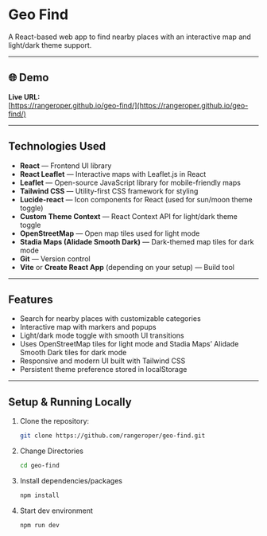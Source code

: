 # Geo Find

A React-based web app to find nearby places with an interactive map and light/dark theme support.

---

## 🌐 Demo

**Live URL:**  
[https://rangeroper.github.io/geo-find/](https://rangeroper.github.io/geo-find/)

---

## Technologies Used

- **React** — Frontend UI library  
- **React Leaflet** — Interactive maps with Leaflet.js in React  
- **Leaflet** — Open-source JavaScript library for mobile-friendly maps  
- **Tailwind CSS** — Utility-first CSS framework for styling  
- **Lucide-react** — Icon components for React (used for sun/moon theme toggle)  
- **Custom Theme Context** — React Context API for light/dark theme toggle  
- **OpenStreetMap** — Open map tiles used for light mode  
- **Stadia Maps (Alidade Smooth Dark)** — Dark-themed map tiles for dark mode  
- **Git** — Version control  
- **Vite** or **Create React App** (depending on your setup) — Build tool  

---

## Features

- Search for nearby places with customizable categories  
- Interactive map with markers and popups  
- Light/dark mode toggle with smooth UI transitions  
- Uses OpenStreetMap tiles for light mode and Stadia Maps’ Alidade Smooth Dark tiles for dark mode  
- Responsive and modern UI built with Tailwind CSS  
- Persistent theme preference stored in localStorage  

---

## Setup & Running Locally

1. Clone the repository:  
   ```bash
   git clone https://github.com/rangeroper/geo-find.git
2. Change Directories
   ```bash
   cd geo-find
3. Install dependencies/packages
   ```bash
   npm install
4. Start dev environment
   ```bash
   npm run dev
